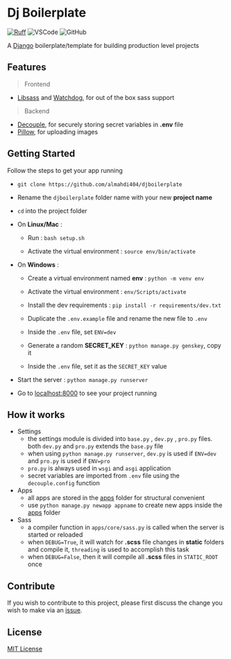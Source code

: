 # Dj Boilerplate

[![Ruff](https://img.shields.io/endpoint?url=https://raw.githubusercontent.com/astral-sh/ruff/main/assets/badge/v2.json)](https://github.com/astral-sh/ruff)
![VSCode](https://img.shields.io/static/v1?logo=visual-studio-code&label=&message=vscode&color=0066b8)
![GitHub](https://img.shields.io/github/license/almahdi404/code-django)

A [Django](https://www.djangoproject.com/) boilerplate/template for building production level projects

## Features

> Frontend

-   [Libsass](https://pypi.org/project/libsass/) and [Watchdog](https://pypi.org/project/watchdog/), for out of the box sass support

> Backend

-   [Decouple](https://pypi.org/project/python-decouple/), for securely storing secret variables in **.env** file
-   [Pillow](https://pypi.org/project/Pillow/), for uploading images

## Getting Started

Follow the steps to get your app running

-   `git clone https://github.com/almahdi404/djboilerplate`

-   Rename the `djboilerplate` folder name with your new **project name**

-   `cd` into the project folder

-   On **Linux/Mac** :

    -   Run : `bash setup.sh`

    -   Activate the virtual environment : `source env/bin/activate`

-   On **Windows** :

    -   Create a virtual environment named **env** : `python -m venv env`

    -   Activate the virtual environment : `env/Scripts/activate`

    -   Install the dev requirements : `pip install -r requirements/dev.txt`

    -   Duplicate the `.env.example` file and rename the new file to `.env`

    -   Inside the `.env` file, set `ENV=dev`

    -   Generate a random **SECRET_KEY** : `python manage.py genskey`, copy it

    -   Inside the `.env` file, set it as the `SECRET_KEY` value

-   Start the server : `python manage.py runserver`

-   Go to [localhost:8000](http://localhost:8000) to see your project running

## How it works

-   Settings
    -   the settings module is divided into `base.py` , `dev.py` , `pro.py` files. both `dev.py` and `pro.py` extends the `base.py` file
    -   when using `python manage.py runserver`, `dev.py` is used if `ENV=dev` and `pro.py` is used if `ENV=pro`
    -   `pro.py` is always used in `wsgi` and `asgi` application
    -   secret variables are imported from `.env` file using the `decouple.config` function
-   Apps
    -   all apps are stored in the [apps](apps) folder for structural convenient
    -   use `python manage.py newapp appname` to create new apps inside the [apps](apps) folder
-   Sass
    -   a compiler function in `apps/core/sass.py` is called when the server is started or reloaded
    -   when `DEBUG=True`, it will watch for **.scss** file changes in **static** folders and compile it, `threading` is used to accomplish this task
    -   when `DEBUG=False`, then it will compile all **.scss** files in `STATIC_ROOT` once

## Contribute

If you wish to contribute to this project, please first discuss the change you wish to make via an [issue](https://github.com/almahdi404/djboilerplate/issues).

## License

[MIT License](LICENSE)
